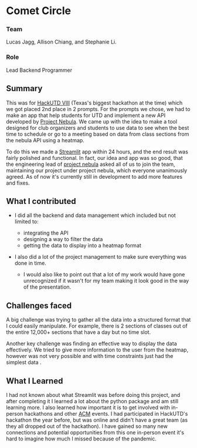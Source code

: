 # Comet Circle

### Team
Lucas Jagg, Allison Chiang, and Stephanie Li.

### Role
Lead Backend Programmer

## Summary
This was for [HackUTD VIII](https://hackutd.co/) (Texas's biggest hackathon at the time) which we got placed 2nd place in 2 prompts. For the prompts we chose, we had to make an app that help students for UTD and implement a new API developed by [Project Nebula](https://about.utdnebula.com/). We came up with the idea to make a tool designed for club organizers and students to use data to see when the best time to schedule or go to a meeting based on data from class sections from the nebula API using a heatmap.


To do this we made a [Streamlit](https://streamlit.io/) app within 24 hours, and the end result was fairly polished and functional. In fact, our idea and app was so good, that the engineering lead of [project nebula](https://about.utdnebula.com/) asked all of us to join the team, maintaining our project under project nebula, which everyone unanimously agreed. As of now it's currently still in development to add more features and fixes.

## What I contributed
* I did all the backend and data management which included but not limited to:
   - integrating the API
   - designing a way to filter the data
   - getting the data to display into a heatmap format

* I also did a lot of the project management to make sure everything was done in time. 
   - I would also like to point out that a lot of my work would have gone unrecognized if it wasn't for my team making it look good in the way of the presentation.

## Challenges faced
A big challenge was trying to gather all the data into a structured format that I could easily manipulate. For example, there is 2 sections of classes out of the entire 12,000+ sections that have a day but no time slot. 

Another key challenge was finding an effective way to display the data effectively. We tried to give more information to the user from the heatmap, however was not very possible and with time constraints just had the simplest data .

## What I Learned
I had not known about what Streamlit was before doing this project, and after completing it I learned a lot about the python package and am still learning more. I also learned how important it is to get involved with in-person hackathons and other [ACM](https://acmutd.co/about.html) events. I had participated in HackUTD's hackathon the year before, but was online and didn't have a great team (as they all dropped out of the hackathon). I have gained so many new connections and potential opportunities from this one in-person event it's hard to imagine how much I missed because of the pandemic.



